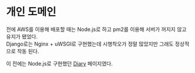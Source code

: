 # 개인 도메인

전에 AWS를 이용해 배포할 때는 Node.js로 하고 pm2를 이용해 서버가 꺼지지 않고 유지가 됐었다.<br>
Django로는 Nginx + uWSGI로 구현했는데 시행착오가 정말 많았지만 그래도 정상적으로 작동 된다.<br>

이 전에는 Node.js로 구현했던 [Diary](https://github.com/indante/secret-Diary) 페이지였다.